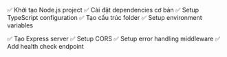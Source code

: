 ✅ Khởi tạo Node.js project
✅ Cài đặt dependencies cơ bản
✅ Setup TypeScript configuration
✅ Tạo cấu trúc folder
✅ Setup environment variables

✅ Tạo Express server
✅ Setup CORS
✅ Setup error handling middleware
✅ Add health check endpoint
